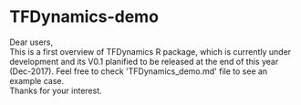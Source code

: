 # TFDynamics-demo
Dear users,<br />
This is a first overview of TFDynamics R package, which is currently under development and its V0.1 planified to be released at the end of this year (Dec-2017). 
Feel free to check 'TFDynamics_demo.md' file to see an example case.<br />
Thanks for your interest.
